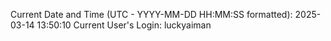Current Date and Time (UTC - YYYY-MM-DD HH:MM:SS formatted): 2025-03-14 13:50:10
Current User's Login: luckyaiman
